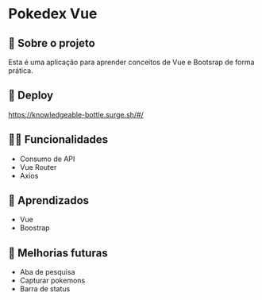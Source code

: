 # Pokedex Vue

## 📑 Sobre o projeto

Esta é uma aplicação para aprender conceitos de Vue e Bootsrap de forma prática.

## 📑 Deploy
https://knowledgeable-bottle.surge.sh/#/

## ✍🏻 Funcionalidades

- Consumo de API
- Vue Router
- Axios

## 🧠 Aprendizados

- Vue
- Boostrap


## 📆 Melhorias futuras

- Aba de pesquisa
- Capturar pokemons
- Barra de status
